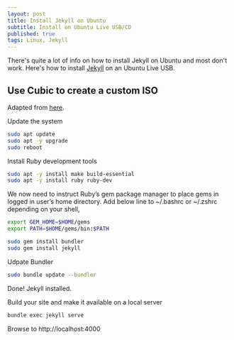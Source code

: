 ```yaml
---
layout: post
title: Install Jekyll on Ubuntu
subtitle: Install on Ubuntu Live USB/CD
published: true
tags: Linux, Jekyll
---
```


There's quite a lot of info on how to install Jekyll on Ubuntu and most don't work. Here's how to install [Jekyll](https://jekyllrb.com/) on an Ubuntu Live USB.


## Use Cubic to create a custom ISO

Adapted from [here](https://computingforgeeks.com/how-to-install-jekyll-on-ubuntu-18-04/).

Update the system

```bash
sudo apt update
sudo apt -y upgrade
sudo reboot
```

Install Ruby development tools

```bash
sudo apt -y install make build-essential
sudo apt -y install ruby ruby-dev
```


We now need to instruct Ruby’s gem package manager to place gems in logged in user’s home directory. Add below line to ~/.bashrc or ~/.zshrc depending on your shell,

```bash
export GEM_HOME=$HOME/gems
export PATH=$HOME/gems/bin:$PATH
```

```bash
sudo gem install bundler
sudo gem install jekyll
```

Udpate Bundler
```bash
sudo bundle update --bundler
```

Done! Jekyll installed. 


Build your site and make it available on a local server

```bash
bundle exec jekyll serve
```

Browse to http://localhost:4000
